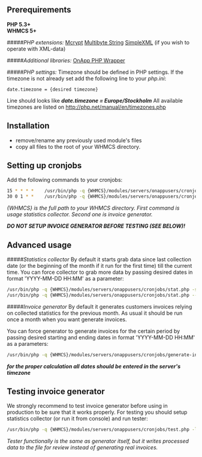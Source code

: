 ## Prerequirements
**PHP 5.3+  
WHMCS 5+**

#####_PHP extensions:_
[Mcrypt](http://php.net/manual/en/mcrypt.installation.php)
[Multibyte String](http://www.php.net/manual/en/mbstring.installation.php)
[SimpleXML](http://php.net/manual/en/simplexml.installation.php) (if you wish to operate with XML-data)

#####_Additional libraries:_
[OnApp PHP Wrapper](https://github.com/OnApp/OnApp-PHP-Wrapper-External)

#####_PHP settings:_
Timezone should be defined in PHP settings. If the timezone is not already set add the following line to your *php.ini*:

```
date.timezone = {desired timezone}
```

Line should looks like **_date.timezone = Europe/Stockholm_**
All available timezones are listed on http://php.net/manual/en/timezones.php


## Installation
- remove/rename any previously used module's files
- copy all files to the root of your WHMCS directory.


## Setting up cronjobs
Add the following commands to your cronjobs:

```bash
15 * * * *    /usr/bin/php -q {WHMCS}/modules/servers/onappusers/cronjobs/stat.php
30 0 1 * *    /usr/bin/php -q {WHMCS}/modules/servers/onappusers/cronjobs/generate-invoices.php
```

*{WHMCS} is the full path to your WHMCS directory.
First command is usage statistics collector.
Second one is invoice generator.*

**_DO NOT SETUP INVOICE GENERATOR BEFORE TESTING (SEE BELOW)!_**


## Advanced usage
#####_Statistics collector_
By default it starts grab data since last collection date (or the beginning of the month if it run for the first time) till the current time.
You can force collector to grab more data by passing desired  dates in format 'YYYY-MM-DD HH:MM' as a parameter:

```bash
/usr/bin/php -q {WHMCS}/modules/servers/onappusers/cronjobs/stat.php -s'2014-01-01 00:00'
/usr/bin/php -q {WHMCS}/modules/servers/onappusers/cronjobs/stat.php --since='2014-01-01 00:00' --till='2014-03-15 23:00'
```


#####_Invoice generator_
By default it generates customers invoices relying on collected statistics for the previous month.
As usual it should be run once a month when you want generate invoices.

You can force generator to generate invoices for the certain period by passing desired starting and ending dates in format 'YYYY-MM-DD HH:MM' as a parameters:

```bash
/usr/bin/php -q {WHMCS}/modules/servers/onappusers/cronjobs/generate-invoices.php --since='2014-03-15 00:00' --till='2014-04-15 23:00'
```

**_for the proper calculation all dates should be entered in the server's timezone_**


## Testing invoice generator
We strongly recommend to test invoice generator before using in production to be sure that it works properly.
For testing you should setup statistics collector (or run it from console) and run tester:

```bash
/usr/bin/php -q	{WHMCS}/modules/servers/onappusers/cronjobs/test.php -l
```

_Tester functionally is the same as generator itself, but it writes processed data to the file for review instead of generating real invoices._
